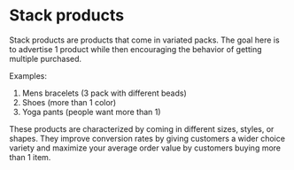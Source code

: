 # Stack products

Stack products are products that come in variated packs. The goal here is to advertise 1 product while then encouraging the behavior of getting multiple purchased. 

Examples:

1. Mens bracelets (3 pack with different beads)
2. Shoes (more than 1 color)
3. Yoga pants (people want more than 1)

These products are characterized by coming in different sizes, styles, or shapes. They improve conversion rates by giving customers a wider choice variety and maximize your average order value by customers buying more than 1 item.
